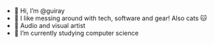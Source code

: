 - 👋 Hi, I’m @guiray
- 👀 I like messing around with tech, software and gear! Also cats 🐱
- 👾 Audio and visual artist
- 🌱 I’m currently studying computer science

<!---
guiray/guiray is a ✨ special ✨ repository because its `README.md` (this file) appears on your GitHub profile.
You can click the Preview link to take a look at your changes.
--->

